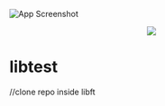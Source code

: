![App Screenshot](https://i.ibb.co/0f8RbX2/Capture-d-cran-2024-03-18-231128.png)

<p align="center">
  <img src="https://i.ibb.co/0f8RbX2/Capture-d-cran-2024-03-18-231128.png" />
</p>

# libtest
//clone repo inside libft
